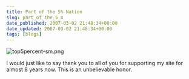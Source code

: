```yaml
---
title: Part of the 5% Nation
slug: part_of_the_5_n
date_published: 2007-03-02 21:48:34+00:00
date_updated: 2007-03-02 21:48:34+00:00
tags: [blogs]
---
```

![top5percent-sm.png](/images/top5percent-sm.png)

I would just like to say thank you to all of you for supporting my site for almost 8 years now. This is an unbelievable honor.
